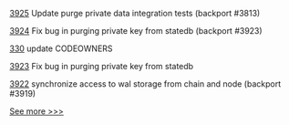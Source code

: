 
[3925](https://github.com/hyperledger/fabric/pull/3925) Update purge private data integration tests (backport #3813)

[3924](https://github.com/hyperledger/fabric/pull/3924) Fix bug in purging private key from statedb (backport #3923)

[330](https://github.com/hyperledger-labs/blockchain-explorer/pull/330) update CODEOWNERS

[3923](https://github.com/hyperledger/fabric/pull/3923) Fix bug in purging private key from statedb

[3922](https://github.com/hyperledger/fabric/pull/3922) synchronize access to wal storage from chain and node (backport #3919)


[See more >>>](https://start-here.hyperledger.org/pull-requests)
